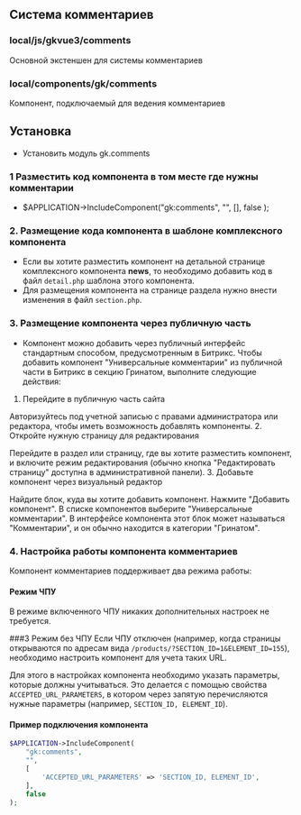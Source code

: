 ## Система комментариев

### local/js/gkvue3/comments
Основной экстеншен для системы комментариев

### local/components/gk/comments
Компонент, подключаемый для ведения комментариев

## Установка
- Установить модуль gk.comments
### 1 Разместить код компонента в том месте где нужны комментарии
- $APPLICATION->IncludeComponent("gk:comments", "", [],
  false
  );
### 2. Размещение кода компонента в шаблоне комплексного компонента
- Если вы хотите разместить компонент на детальной странице комплексного компонента **news**, 
  то необходимо добавить код в файл `detail.php` шаблона этого компонента.
- Для размещения компонента на странице раздела нужно внести изменения в файл `section.php`.

### 3. Размещение компонента через публичную часть
- Компонент можно добавить через публичный интерфейс стандартным способом, предусмотренным в Битрикс.
  Чтобы добавить компонент "Универсальные комментарии" из публичной части в Битрикс в секцию Гринатом, выполните следующие действия:
1. Перейдите в публичную часть сайта

Авторизуйтесь под учетной записью с правами администратора или редактора, чтобы иметь возможность добавлять компоненты.
2. Откройте нужную страницу для редактирования

Перейдите в раздел или страницу, где вы хотите разместить компонент, и включите режим редактирования (обычно кнопка "Редактировать страницу" доступна в административной панели).
3. Добавьте компонент через визуальный редактор

   Найдите блок, куда вы хотите добавить компонент.
   Нажмите "Добавить компонент".
   В списке компонентов выберите "Универсальные комментарии". В интерфейсе компонента этот блок может называться "Комментарии", 
   и он обычно находится в категории "Гринатом".

### 4. Настройка работы компонента комментариев
Компонент комментариев поддерживает два режима работы:

#### Режим ЧПУ
В режиме включенного ЧПУ никаких дополнительных настроек не требуется.

###3 Режим без ЧПУ
Если ЧПУ отключен (например, когда страницы открываются по адресам вида `/products/?SECTION_ID=1&ELEMENT_ID=155`), необходимо настроить компонент для учета таких URL.

Для этого в настройках компонента необходимо указать параметры, которые должны учитываться. Это делается с помощью свойства `ACCEPTED_URL_PARAMETERS`, в котором через запятую перечисляются нужные параметры (например, `SECTION_ID, ELEMENT_ID`).

#### Пример подключения компонента
```php
$APPLICATION->IncludeComponent(
    "gk:comments",
    "",
    [
        'ACCEPTED_URL_PARAMETERS' => 'SECTION_ID, ELEMENT_ID',
    ],
    false
);


